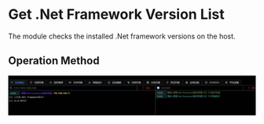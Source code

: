 # Get .Net Framework Version List

The module checks the installed .Net framework versions on the host.

## Operation Method
![](img\Discovery_QueryRegistry_GetDotNetVersions\1.webp)